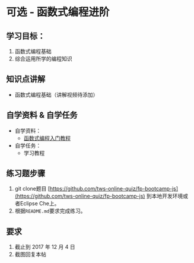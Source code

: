 # 可选 - 函数式编程进阶

## 学习目标：

1. 函数式编程基础
2. 综合运用所学的编程知识

## 知识点讲解

- 函数式编程基础（讲解视频待添加）

## 自学资料 & 自学任务

- 自学资料：
  - [函数式编程入门教程](http://www.ruanyifeng.com/blog/2017/02/fp-tutorial.html)
- 自学任务：
  - 学习教程

## 练习题步骤

1. git clone题目 [https://github.com/tws-online-quiz/fp-bootcamp-js](https://github.com/tws-online-quiz/fp-bootcamp-js) 到本地开发环境或者Eclipse Che上。
2. 根据`README.md`要求完成练习。

## 要求

1. 截止到 2017 年 12 月 4 日
2. 截图回复本帖

